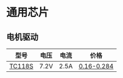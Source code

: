 # 通用芯片

## 电机驱动

| 型号                                                         | 电压 | 电流 | 价格                                                         |
| ------------------------------------------------------------ | ---- | ---- | ------------------------------------------------------------ |
| [TC118S](https://item.szlcsc.com/89487.html?fromZone=s_s__%2522TC118S%2522) | 7.2V | 2.5A | [0.16-0.284](https://item.szlcsc.com/89487.html?fromZone=s_s__%2522TC118S%2522) |

